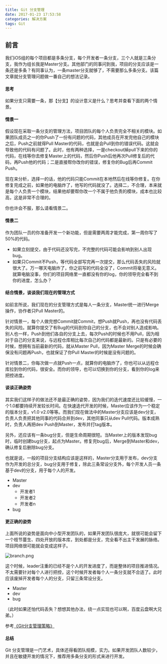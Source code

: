 ```yaml
---
title: Git 分支管理
date: 2017-01-23 17:53:58
categories: 解决方案
tags: Git
---
```


## 前言
我们iOS组的每个项目都是多条分支，每个开发者一条分支，三个人就是三条分支，我作为组长我是Master分支。其他部门的同事问到我，项目的分支应该是一条还是多条？有同事认为，一条master分支就够了，不需要那么多条分支。该篇文章就分支管理问题做一番自己的想法记录。

#### 思考
如果分支只需要一条，那【分支】的设计意义是什么？思考并查看下面的两个情景。

<!--more-->

#### 情景一

假设现在采取一条分支的管理方法，项目团队的每个人负责完全不相关的模块。如果团队成员之一的你Push了一份有问题的代码，其他成员在开发完他自己的模块之后，Push之前就得Pull Master的代码，也就是会Pull到你的错误代码。这就会导致他的代码有问题了。此时，他有两种选择，一是checkout掉pull下来的你的代码，在线等你去修复Master上的代码，然后你Push后他再次Pull修复后的代码，再Push他的代码；二是直接帮你改你的错误，修复你的Bug后再Commit Push。

现在来分析，选择一的话，他的代码只能Commit在本地然后在线等你修复。在你修复完成之前，如果他的电脑炸了，他写的代码就没了。选择二，不合理，本来就是每个人负责一个模块，结果他却要帮你改一个不属于他负责的模块，成本也比较高，这是非常不合理的。

你也许会不服，那么请看情景二。

#### 情景二

作为团队一员的你准备开发一个新功能，但是需要两周才能完成，第一周你写了50%的代码。
- 如果立刻提交，由于代码还没写完，不完整的代码可能会影响到别人出现bug。
- 如果只Commit不Push，等代码全部写完再一次提交，那么代码丢失的风险就很大了。万一哪天电脑炸了，你之前写的代码全没了，Commit将毫无意义。就算电脑没事，你们的项目网络里一直都没有你的log，你的领导完全看不到你的进度，怎么办？

#### 结合情景，谈谈我们现在的管理方式

如前言所说，我们现在的分支管理方式是每人一条分支，Master统一进行Merge操作，协作者只Pull Master的。

针对情景一，每个人做完想Commit就Commit，想Push就Push，再也没有代码丢失的风险。就算你提交了有Bug的代码到你自己的分支，也不会对别人造成影响。别人也一样，Push到他们各自的分支上去，每次Push的时候也不用Pull，因为相对于自己的分支来说，与远程仓库相比每次自己的代码都是最新的。只是有必要的时候，想拥有当前最新的代码，就从Master Pull，因为Master Merge的时候会确保没有问题再Push，也就保证了你Pull Master的时候是没有问题的。

针对情景二，你每次做一点就Push一点，就算你的电脑炸了，你也可以从远程仓库拉到你的代码，很安全。而你的领导，也可以切换到你的分支，看到你的log来把控进度。

#### 谈谈正确姿势

其实我们这样子的做法还不是最正确的姿势，因为我们的迭代速度还比较缓慢，一个1.0都要持续开发较长时间。在快速迭代开发的时候，Master应该作为一个稳定的版本分支，v1.0 v2.0等等。而我们现在做法中的Master分支应该是dev分支，负责人负责把其他同事的代码合并到dev，其他同事只从dev Pull代码。版本成熟时，负责人再把dev Push到Master，发布并打tag版本。

另外，还应该有一条bug分支，但是生命周期很短。当Master上的版本发现bug时，临时创建bug分支，起点为Master。修复完bug后，Merge到Master和dev，确认修复后删除bug分支。

也就是说，一般的项目分支结构应该是这样的，Master分支用于发布，dev分支作为开发的总分支，bug分支用于修复，除此三条常设分支外，每个开发人员一条基于dev的分支，用于每个人的开发。

- Master
- dev
    - 开发者1
    - 开发者2
    - 开发者n
- bug

#### 更正确的姿势

上面所说的姿势是面向中小型开发团队的，如果开发团队很庞大，就很可能会留下一个枝节蔓生、四处开放的版本库，到处都是分支，完全看不出主干发展的脉络。项目网络很可能就会变成这样子。

![branch.png](http://bingo.ren/images/branch.png)

这个时候，leader注重的已经不是个人的开发进度了，而是整体的项目推进情况。不太需要针对每个人进行把控，这个时候开发者每个人一条分支就不合适了。此时应该废掉开发者每个人的分支，只留三条常设分支。

- Master
- dev
- bug

（此时如果还怕代码丢失？想想其他办法，绕一点实现也可以啊，百度云盘啊大兄弟。）

参考[《Git分支管理策略》](http://www.ruanyifeng.com/blog/2012/07/git.html)

#### 总结

Git 分支管理是一门艺术，具体还得看团队规模，实力。如果开发团队人数较少，并且在敏捷开发的情况下，推荐用多条分支的形式来进行开发。

